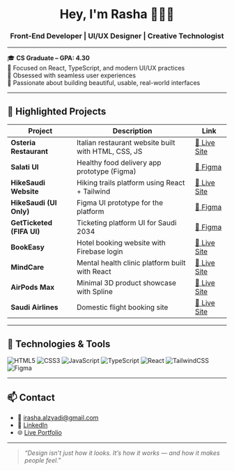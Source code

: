 <h1 align="center">Hey, I'm Rasha 👩🏻‍💻</h1>
<h3 align="center">Front-End Developer | UI/UX Designer | Creative Technologist</h3>

---

🎓 **CS Graduate – GPA: 4.30**  
🧠 Focused on React, TypeScript, and modern UI/UX practices  
🎨 Obsessed with seamless user experiences  
🚀 Passionate about building beautiful, usable, real-world interfaces

---

## 🚀 Highlighted Projects

| Project | Description | Link |
|--------|-------------|------|
| **Osteria Restaurant** | Italian restaurant website built with HTML, CSS, JS | [🔗 Live Site](https://bejewelled-stardust-ce3329.netlify.app/) |
| **Salati UI** | Healthy food delivery app prototype (Figma) | [🔗 Figma](https://www.figma.com/proto/VLDRJrZiPA08jiooQYovaS/Untitled?node-id=0-1&t=Bc4HaUGE7m7wRJ5x-1) |
| **HikeSaudi Website** | Hiking trails platform using React + Tailwind | [🔗 Live Site](https://joyful-rabanadas-e9abac.netlify.app/) |
| **HikeSaudi (UI Only)** | Figma UI prototype for the platform | [🔗 Figma](https://www.figma.com/proto/fEAFYwGDE8kQ76AWJUEvTI/HikeSaudi%3A-Hiking-Trail-Platform-(Figma-UI)?node-id=0-1&t=DTJ2T9MNhcA0rtNr-1) |
| **GetTicketed (FIFA UI)** | Ticketing platform UI for Saudi 2034 | [🔗 Figma](https://www.figma.com/proto/tIluAEIgmnwBUmwCMVyNFq/saudi2034?node-id=1-2&t=DMdcEF5bkJv0zr6a-1) |
| **BookEasy** | Hotel booking website with Firebase login | [🔗 Live Site](https://tubular-bienenstitch-1972f5.netlify.app/) |
| **MindCare** | Mental health clinic platform built with React | [🔗 Live Site](https://legendary-daffodil-6b12b9.netlify.app/) |
| **AirPods Max** | Minimal 3D product showcase with Spline | [🔗 Live Site](https://incredible-panda-aed524.netlify.app/) |
| **Saudi Airlines** | Domestic flight booking site | [🔗 Live Site](https://inspiring-gumption-b565cd.netlify.app/) |
---

## 🧰 Technologies & Tools

![HTML5](https://img.shields.io/badge/-HTML5-E34F26?style=flat&logo=html5&logoColor=white)
![CSS3](https://img.shields.io/badge/-CSS3-1572B6?style=flat&logo=css3)
![JavaScript](https://img.shields.io/badge/-JavaScript-F7DF1E?style=flat&logo=javascript&logoColor=black)
![TypeScript](https://img.shields.io/badge/-TypeScript-007ACC?style=flat&logo=typescript)
![React](https://img.shields.io/badge/-React-61DAFB?style=flat&logo=react)
![TailwindCSS](https://img.shields.io/badge/-TailwindCSS-38B2AC?style=flat&logo=tailwindcss)
![Figma](https://img.shields.io/badge/-Figma-F24E1E?style=flat&logo=figma)

---

## 📫 Contact

- 📧 [irasha.alzyadi@gmail.com](mailto:irasha.alzyadi@gmail.com)  
- 💼 [LinkedIn](https://www.linkedin.com/in/rasha-alzyadi)  
- 🌐 [Live Portfolio](https://taupe-blini-af288d.netlify.app)

---

> *“Design isn’t just how it looks. It’s how it works — and how it makes people feel.”*
